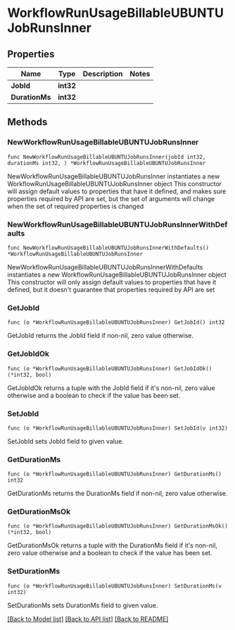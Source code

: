# WorkflowRunUsageBillableUBUNTUJobRunsInner

## Properties

Name | Type | Description | Notes
------------ | ------------- | ------------- | -------------
**JobId** | **int32** |  | 
**DurationMs** | **int32** |  | 

## Methods

### NewWorkflowRunUsageBillableUBUNTUJobRunsInner

`func NewWorkflowRunUsageBillableUBUNTUJobRunsInner(jobId int32, durationMs int32, ) *WorkflowRunUsageBillableUBUNTUJobRunsInner`

NewWorkflowRunUsageBillableUBUNTUJobRunsInner instantiates a new WorkflowRunUsageBillableUBUNTUJobRunsInner object
This constructor will assign default values to properties that have it defined,
and makes sure properties required by API are set, but the set of arguments
will change when the set of required properties is changed

### NewWorkflowRunUsageBillableUBUNTUJobRunsInnerWithDefaults

`func NewWorkflowRunUsageBillableUBUNTUJobRunsInnerWithDefaults() *WorkflowRunUsageBillableUBUNTUJobRunsInner`

NewWorkflowRunUsageBillableUBUNTUJobRunsInnerWithDefaults instantiates a new WorkflowRunUsageBillableUBUNTUJobRunsInner object
This constructor will only assign default values to properties that have it defined,
but it doesn't guarantee that properties required by API are set

### GetJobId

`func (o *WorkflowRunUsageBillableUBUNTUJobRunsInner) GetJobId() int32`

GetJobId returns the JobId field if non-nil, zero value otherwise.

### GetJobIdOk

`func (o *WorkflowRunUsageBillableUBUNTUJobRunsInner) GetJobIdOk() (*int32, bool)`

GetJobIdOk returns a tuple with the JobId field if it's non-nil, zero value otherwise
and a boolean to check if the value has been set.

### SetJobId

`func (o *WorkflowRunUsageBillableUBUNTUJobRunsInner) SetJobId(v int32)`

SetJobId sets JobId field to given value.


### GetDurationMs

`func (o *WorkflowRunUsageBillableUBUNTUJobRunsInner) GetDurationMs() int32`

GetDurationMs returns the DurationMs field if non-nil, zero value otherwise.

### GetDurationMsOk

`func (o *WorkflowRunUsageBillableUBUNTUJobRunsInner) GetDurationMsOk() (*int32, bool)`

GetDurationMsOk returns a tuple with the DurationMs field if it's non-nil, zero value otherwise
and a boolean to check if the value has been set.

### SetDurationMs

`func (o *WorkflowRunUsageBillableUBUNTUJobRunsInner) SetDurationMs(v int32)`

SetDurationMs sets DurationMs field to given value.



[[Back to Model list]](../README.md#documentation-for-models) [[Back to API list]](../README.md#documentation-for-api-endpoints) [[Back to README]](../README.md)


